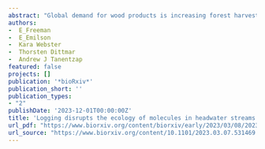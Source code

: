 ```yaml
--- 
abstract: "Global demand for wood products is increasing forest harvest. One understudied consequence of logging is that it accelerates mobilization of dissolved organic matter (DOM) from soils to aquatic ecosystems. Here, we tested how logging changed DOM in headwaters of hardwood-dominated catchments in northern Ontario, Canada. We apply a before-after control-impact experiment across four catchments for three years. DOM concentration in streams from logged catchments quadrupled, on average, after the first year post-harvest, but resulting changes to the molecular composition of DOM persisted for at least two-years. Ultrahigh-resolution mass spectrometry revealed that DOM within logged catchments was more energy-rich and chemically diverse than in controls, with novel highly unsaturated polyphenols, carboxylic-rich alicyclic, and nitrogen-containing formulae. The molecular composition of stream DOM measured fortnightly post-harvest was most strongly associated with DOM composition within intermediate and deeper layers of contributing soils, likely due to increased hydrological connectivity post-harvest. We estimate logging increased the total annual flux of dissolved organic carbon in streams by 6.4% of extracted wood carbon, and this carbon was more likely to be released into the atmosphere. Carbon accounting of forestry, including as a natural climate solution, must now consider the transport and fate of DOM from land into water."
authors: 
-  E_Freeman
-  E_Emilson
-  Kara Webster
-  Thorsten Dittmar
-  Andrew J Tanentzap
featured: false
projects: []
publication: '*bioRxiv*'
publication_short: ''
publication_types:
- "2"
publishDate: '2023-12-01T00:00:00Z'
title: 'Logging disrupts the ecology of molecules in headwater streams'
url_pdf: "https://www.biorxiv.org/content/biorxiv/early/2023/03/08/2023.03.07.531469.full.pdf"
url_source: "https://www.biorxiv.org/content/10.1101/2023.03.07.531469.abstract"
--- 
```



